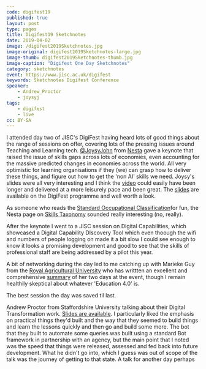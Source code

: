 ```yaml
---
code: digifest19
published: true
layout: post
type: pages
title: Digifest19 Sketchnotes
date: 2019-04-02
image: /digifest2019Sketchnotes.jpg
image-original: digifest2019Sketchnotes-large.jpg
image-thumb: digifest2019Sketchnotes-thumb.jpg
image-caption: "Digifest One Day Sketchnotes"
category: sketchnotes
event: https://www.jisc.ac.uk/digifest
keywords: Sketchnotes Digifest Conference
speaker:
    - Andrew_Proctor
    - joysyj
tags:
    - digifest
    - live
cc: BY-SA
---
```


I attended day two of JISC's DigiFest having heard lots of good things about the range of sessions on offer, covering lots of the pressing issues around Teaching and Learning tech. [@JoysyJohn](joysy) from [Nesta](nesta)  gave a keynote that raised the issue of skills gaps across lots of economies, even accounting for the massive predicted changes in economies across the world. All very optimistic for learning organisations if they (we) can grasp how to deliver these things, and figure out how to get the 'non AI' skills we need. Joysy's slides were all very interesting and I think the [video](video)  could easily have been longer and delivered at a more leisurely pace and been great. The [slides](slides)  are available on the DigiFest programme and well worth a look.

As someone who reads the [Standard Occupational Classification][soc]for fun, the Nesta page on [Skills Taxonomy][taxon] sounded really interesting (no, really).

After the keynote I went to a JISC session on Digital Capabilities, which showcased a Digital Capability DIscovery Tool which even thoough the wifi and numbers of people logging on made it a bit slow I could see enough to know it looks a promising development and good to see that the skills of professional staff are being addressed by a pilot this year.

A bit of networking during the day led to me catching up with Marieke Guy from the [Royal Agricultural University][rac] who has writtten an excellent and comprehensive [summary][summary] of her two days at the event, though I remain healthily skeptical about whatever 'Education 4.0' is.

The best session the day was saved til last.

Andrew Proctor from Staffordshire University talking about their Digital Transformation work. [Slides are available][staffs]. I particularly liked the emphasis on practical things they'd built and the way that they seemed to build things and learn the lessons quickly and then go and build some more. The bot that they built to automate some queries was built using a standard Bot framework in partnership with an agency, but the main point that I noted was the speed that things were released, assessed and fed back into future development. What he didn't go into, which I guess was out of scope of the talk was the journey of getting to that state. A talk for another day perhaps

[joysy]: https://twitter.com/joysyj
[nesta]: https://www.nesta.org.uk/
[video]: https://youtu.be/3ULMAWckFeo
[slides]: https://www.slideshare.net/JISC/how-to-create-a-broader-fairer-and-smarter-education-system?ref=
[soc]: https://www.ons.gov.uk/methodology/classificationsandstandards/standardoccupationalclassificationsoc/soc2010
[taxon]: https://www.nesta.org.uk/blog/linking-skills-to-occupations-using-big-data-to-build-a-new-occupational-taxonomy-for-the-uk/
[rac]: https://www.rac.ac.uk/
[summary]: https://digitalrau.wordpress.com/2019/03/18/digifest-2019-are-you-ready-for-education-4-0/
[staffs]: https://www.slideshare.net/JISC/how-you-are-embracing-the-change-of-technological-capability-and-the-needs-of-the-students-of-the-future-not-the-past?ref=
